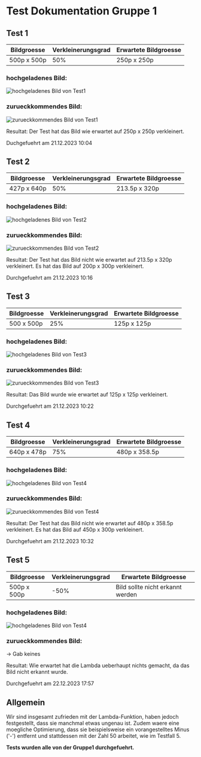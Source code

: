 # Test Dokumentation Gruppe 1

## Test 1
| Bildgroesse            | Verkleinerungsgrad | Erwartete Bildgroesse |
|------------------------|--------------------|-----------------------|
| 500p x 500p            | 50%                | 250p x 250p           |


### hochgeladenes Bild:

![hochgeladenes Bild von Test1](Pictures/Testing1/50_Test1_500x500.png)

### zurueckkommendes Bild:

![zurueckkommendes Bild von Test1](Pictures/Testing1/Test1.png)

Resultat:
Der Test hat das Bild wie erwartet auf 250p x 250p verkleinert.

Duchgefuehrt am 21.12.2023 10:04

## Test 2
| Bildgroesse            | Verkleinerungsgrad | Erwartete Bildgroesse |
|------------------------|--------------------|-----------------------|
| 427p x 640p            | 50%                | 213.5p x 320p         |


### hochgeladenes Bild:

![hochgeladenes Bild von Test2](Pictures/Testing2/50_Testing2.png)

### zurueckkommendes Bild:

![zurueckkommendes Bild von Test2](Pictures/Testing2/Testing2.png)

Resultat:
Der Test hat das Bild nicht wie erwartet auf 213.5p x 320p verkleinert. Es hat das Bild auf 200p x 300p verkleinert.

Durchgefuehrt am 21.12.2023 10:16


## Test 3
| Bildgroesse         | Verkleinerungsgrad | Erwartete Bildgroesse |
|---------------------|--------------------|-----------------------|
| 500 x 500p          | 25%                | 125p x 125p           |


### hochgeladenes Bild:

![hochgeladenes Bild von Test3](Pictures/Testing3/25_Testing3.png)

### zurueckkommendes Bild:

![zurueckkommendes Bild von Test3](Pictures/Testing3/Testing3.png)

Resultat:
Das Bild wurde wie erwartet auf 125p x 125p verkleinert.

Durchgefuehrt am 21.12.2023 10:22


## Test 4
| Bildgroesse            | Verkleinerungsgrad | Erwartete Bildgroesse |
|------------------------|--------------------|-----------------------|
| 640p x 478p            | 75%                | 480p x 358.5p         |


### hochgeladenes Bild:

![hochgeladenes Bild von Test4](Pictures/Testing4/75_Testing4.jpg)

### zurueckkommendes Bild:

![zurueckkommendes Bild von Test4](Pictures/Testing4/Testing4.jpg)

Resultat:
Der Test hat das Bild nicht wie erwartet auf 480p x 358.5p verkleinert. Es hat das Bild auf 450p x 300p verkleinert.

Durchgefuehrt am 21.12.2023 10:32



## Test 5
| Bildgroesse            | Verkleinerungsgrad | Erwartete Bildgroesse            |
|------------------------|--------------------|----------------------------------|
| 500p x 500p            | -50%               | Bild sollte nicht erkannt werden |


### hochgeladenes Bild:

![hochgeladenes Bild von Test4](Pictures/Testing5/-50_Test1.png)

### zurueckkommendes Bild:
-> Gab keines

Resultat:
Wie erwartet hat die Lambda ueberhaupt nichts gemacht, da das Bild nicht erkannt wurde.

Durchgefuehrt am 22.12.2023 17:57



## Allgemein
Wir sind insgesamt zufrieden mit der Lambda-Funktion, haben jedoch festgestellt, dass sie manchmal etwas ungenau ist. Zudem waere eine moegliche Optimierung, dass sie beispielsweise ein vorangestelltes Minus ('-') entfernt und stattdessen mit der Zahl 50 arbeitet, wie im Testfall 5.


**Tests wurden alle von der Gruppe1 durchgefuehrt.**
